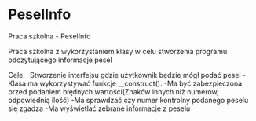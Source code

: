 # PeselInfo
Praca szkolna - PeselInfo

Praca szkolna z wykorzystaniem klasy w celu stworzenia programu odczytującego informacje pesel

Cele:
-Stworzenie interfejsu gdzie użytkownik będzie mógł podać pesel
-Klasa ma wykorzystywać funkcje __construct().
-Ma być zabezpieczona przed podaniem błędnych wartości(Znaków innych niż numerów, odpowiednią ilość)
-Ma sprawdzać czy numer kontrolny podanego peselu się zgadza
-Ma wyświetlać zebrane informacje z peselu
